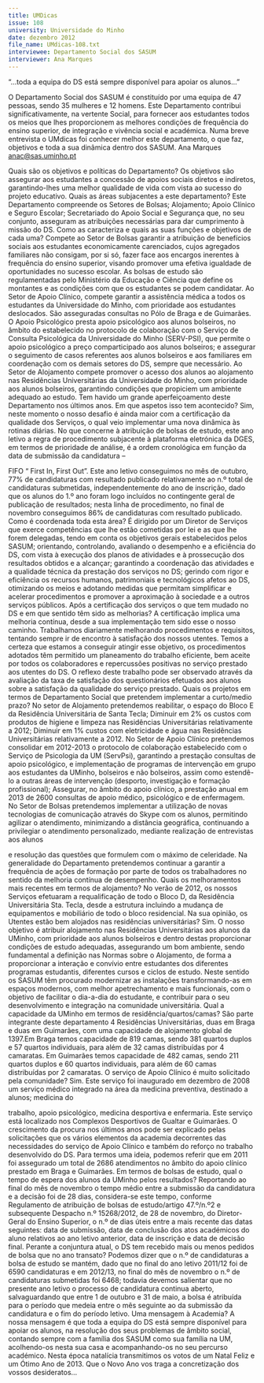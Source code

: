 ```yaml
---
title: UMDicas
issue: 108
university: Universidade do Minho
date: dezembro 2012
file_name: UMdicas-108.txt
interviewee: Departamento Social dos SASUM
interviewer: Ana Marques
---
```


“...toda a equipa do DS está sempre disponível para apoiar os alunos...”

O Departamento Social dos SASUM é constituído
por uma equipa de 47 pessoas, sendo 35 mulheres
e 12 homens. Este Departamento contribui significativamente, na vertente Social, para fornecer aos
estudantes todos os meios que lhes proporcionem
as melhores condições de frequência do ensino superior, de integração e vivência social e académica.
Numa breve entrevista o UMdicas foi conhecer melhor este departamento, o que faz, objetivos e toda
a sua dinâmica dentro dos SASUM.
Ana Marques
anac@sas.uminho.pt

Quais são os objetivos e políticas do Departamento?
Os objetivos são assegurar aos estudantes a concessão de apoios sociais diretos e indiretos, garantindo-lhes uma melhor qualidade de vida com vista
ao sucesso do projeto educativo.
Quais as áreas subjacentes a este departamento?
Este Departamento compreende os Setores de Bolsas; Alojamento; Apoio Clínico e Seguro Escolar; Secretariado do Apoio Social e Segurança que, no seu
conjunto, asseguram as atribuições necessárias
para dar cumprimento à missão do DS.
Como as caracteriza e quais as suas funções
e objetivos de cada uma?
Compete ao Setor de Bolsas garantir a atribuição de
benefícios sociais aos estudantes economicamente
carenciados, cujos agregados familiares não consigam, por si só, fazer face aos encargos inerentes
à frequência do ensino superior, visando promover
uma efetiva igualdade de oportunidades no sucesso
escolar. As bolsas de estudo são regulamentadas
pelo Ministério da Educação e Ciência que define os
montantes e as condições com que os estudantes
se podem candidatar.
Ao Setor de Apoio Clínico, compete garantir a assistência médica a todos os estudantes da Universidade do Minho, com prioridade aos estudantes
deslocados. São asseguradas consultas no Pólo de
Braga e de Guimarães.
O Apoio Psicológico presta apoio psicológico aos
alunos bolseiros, no âmbito do estabelecido no protocolo de colaboração com o Serviço de Consulta
Psicológica da Universidade do Minho (SERV-PSI),
que permite o apoio psicológico a preço comparticipado aos alunos bolseiros; e assegurar o seguimento de casos referentes aos alunos bolseiros e aos
familiares em coordenação com os demais setores
do DS, sempre que necessário.
Ao Setor de Alojamento compete promover o acesso
dos alunos ao alojamento nas Residências Universitárias da Universidade do Minho, com prioridade
aos alunos bolseiros, garantindo condições que propiciem um ambiente adequado ao estudo.
Tem havido um grande aperfeiçoamento deste Departamento nos últimos anos. Em que
aspetos isso tem acontecido?
Sim, neste momento o nosso desafio é ainda maior
com a certificação da qualidade dos Serviços, o
qual veio implementar uma nova dinâmica às rotinas diárias.
No que concerne à atribuição de bolsas de estudo,
este ano letivo a regra de procedimento subjacente à plataforma eletrónica da DGES, em termos de
prioridade de análise, é a ordem cronológica em
função da data de submissão da candidatura –

FIFO “ First In, First Out”.
Este ano letivo conseguimos no mês de outubro,
77% de candidaturas com resultado publicado relativamente ao n.º total de candidaturas submetidas,
independentemente do ano de inscrição, dado que
os alunos do 1.º ano foram logo incluídos no contingente geral de publicação de resultados; nesta linha
de procedimento, no final de novembro conseguimos 86% de candidaturas com resultado publicado.
Como é coordenada toda esta área?
É dirigido por um Diretor de Serviços que exerce
competências que lhe estão cometidas por lei e as
que lhe forem delegadas, tendo em conta os objetivos gerais estabelecidos pelos SASUM; orientando,
controlando, avaliando o desempenho e a eficiência
do DS, com vista à execução dos planos de atividades e à prossecução dos resultados obtidos e a
alcançar; garantindo a coordenação das atividades
e a qualidade técnica da prestação dos serviços
no DS; gerindo com rigor e eficiência os recursos
humanos, patrimoniais e tecnológicos afetos ao
DS, otimizando os meios e adotando medidas que
permitam simplificar e acelerar procedimentos e
promover a aproximação à sociedade e a outros
serviços públicos.
Após a certificação dos serviços o que tem
mudado no DS e em que sentido têm sido as
melhorias?
A certificação implica uma melhoria contínua, desde a sua implementação tem sido esse o nosso
caminho. Trabalhamos diariamente melhorando
procedimentos e requisitos, tentando sempre ir de
encontro à satisfação dos nossos utentes.
Temos a certeza que estamos a conseguir atingir
esse objetivo, os procedimentos adotados têm permitido um planeamento do trabalho eficiente, bem
aceite por todos os colaboradores e repercussões
positivas no serviço prestado aos utentes do DS.
O reflexo deste trabalho pode ser observado através da avaliação da taxa de satisfação dos questionários efetuados aos alunos sobre a satisfação da
qualidade do serviço prestado.
Quais os projetos em termos de Departamento Social que pretendem implementar a curto/medio prazo?
No setor de Alojamento pretendemos reabilitar, o
espaço do Bloco E da Residência Universitária de
Santa Tecla; Diminuir em 2% os custos com produtos de higiene e limpeza nas Residências Universitárias relativamente a 2012; Diminuir em 1% custos
com eletricidade e água nas Residências Universitárias relativamente a 2012.
No Setor de Apoio Clínico pretendemos consolidar
em 2012-2013 o protocolo de colaboração estabelecido com o Serviço de Psicologia da UM (ServPsi),
garantindo a prestação consultas de apoio psicológico, e implementação de programas de intervenção em grupo aos estudantes da UMinho, bolseiros
e não bolseiros, assim como estendê-lo a outras
áreas de intervenção (desporto, investigação e formação profissional); Assegurar, no âmbito do apoio
clínico, a prestação anual em 2013 de 2600 consultas de apoio médico, psicológico e de enfermagem.
No Setor de Bolsas pretendemos implementar a
utilização de novas tecnologias de comunicação
através do Skype com os alunos, permitindo agilizar
o atendimento, minimizando a distância geográfica,
continuando a privilegiar o atendimento personalizado, mediante realização de entrevistas aos alunos

e resolução das questões que formulem com o máximo de celeridade.
Na generalidade do Departamento pretendemos
continuar a garantir a frequência de ações de formação por parte de todos os trabalhadores no sentido da melhoria contínua de desempenho.
Quais os melhoramentos mais recentes em
termos de alojamento?
No verão de 2012, os nossos Serviços efetuaram
a requalificação de todo o Bloco D, da Residência
Universitária Sta. Tecla, desde a estrutura incluindo
a mudança de equipamentos e mobiliário de todo o
bloco residencial.
Na sua opinião, os Utentes estão bem alojados nas residências universitárias?
Sim. O nosso objetivo é atribuir alojamento nas
Residências Universitárias aos alunos da UMinho,
com prioridade aos alunos bolseiros e dentro destas
proporcionar condições de estudo adequadas, assegurando um bom ambiente, sendo fundamental a
definição nas Normas sobre o Alojamento, de forma
a proporcionar a interação e convívio entre estudantes dos diferentes programas estudantis, diferentes
cursos e ciclos de estudo. Neste sentido os SASUM
têm procurado modernizar as instalações transformando-as em espaços modernos, com melhor apetrechamento e mais funcionais, com o objetivo de
facilitar o dia-a-dia do estudante, e contribuir para
o seu desenvolvimento e integração na comunidade
universitária.
Qual a capacidade da UMinho em termos de
residência/quartos/camas?
São parte integrante deste departamento 4 Residências Universitárias, duas em Braga e duas em
Guimarães, com uma capacidade de alojamento
global de 1397.Em Braga temos capacidade de 819
camas, sendo 381 quartos duplos e 57 quartos individuais, para além de 32 camas distribuídas por
4 camaratas. Em Guimarães temos capacidade de
482 camas, sendo 211 quartos duplos e 60 quartos
individuais, para além de 60 camas distribuídas por
2 camaratas.
O serviço de Apoio Clínico é muito solicitado
pela comunidade?
Sim. Este serviço foi inaugurado em dezembro de
2008 um serviço médico integrado na área da medicina preventiva, destinado a alunos; medicina do

trabalho, apoio psicológico, medicina desportiva e
enfermaria. Este serviço está localizado nos Complexos Desportivos de Gualtar e Guimarães.
O crescimento da procura nos últimos anos pode
ser explicado pelas solicitações que os vários elementos da academia decorrentes das necessidades
do serviço de Apoio Clínico e também do reforço
no trabalho desenvolvido do DS. Para termos uma
ideia, podemos referir que em 2011 foi assegurado
um total de 2686 atendimentos no âmbito do apoio
clínico prestado em Braga e Guimarães.
Em termos de bolsas de estudo, qual o tempo
de espera dos alunos da UMinho pelos resultados?
Reportando ao final do mês de novembro o tempo
médio entre a submissão da candidatura e a decisão foi de 28 dias, considera-se este tempo, conforme Regulamento de atribuição de bolsas de estudo/artigo 47.º/n.º2 e subsequente Despacho n.º
15268/2012, de 28 de novembro, do Diretor-Geral
do Ensino Superior, o n.º de dias úteis entre a mais
recente das datas seguintes: data de submissão,
data de conclusão dos atos académicos do aluno
relativos ao ano letivo anterior, data de inscrição e
data de decisão final.
Perante a conjuntura atual, o DS tem recebido mais ou menos pedidos de bolsa que no
ano transato?
Podemos dizer que o n.º de candidaturas a bolsa de
estudo se mantém, dado que no final do ano letivo
2011/12 foi de 6590 candidaturas e em 2012/13,
no final do mês de novembro o n.º de candidaturas submetidas foi 6468; todavia devemos salientar
que no presente ano letivo o processo de candidatura continua aberto, salvaguardando que entre 1
de outubro e 31 de maio, a bolsa é atribuída para
o período que medeia entre o mês seguinte ao da
submissão da candidatura e o fim do período letivo.
Uma mensagem à Academia?
A nossa mensagem é que toda a equipa do DS está
sempre disponível para apoiar os alunos, na resolução dos seus problemas de âmbito social, contando
sempre com a família dos SASUM como sua família
na UM, acolhendo-os nesta sua casa e acompanhando-os no seu percurso académico. Nesta época natalícia transmitimos os votos de um Natal Feliz
e um Ótimo Ano de 2013. Que o Novo Ano vos traga
a concretização dos vossos desideratos…

